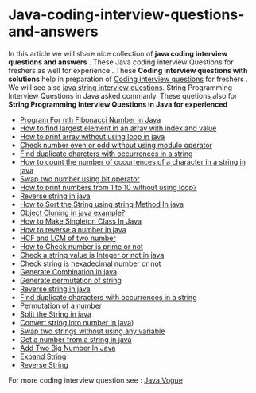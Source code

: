 # Java-coding-interview-questions-and-answers
In this article we will share nice collection of <b>java coding interview questions and answers</b> . These Java coding interview Questions for freshers as well for experience . These <b>Coding interview questions with solutions</b> help in preparation of <a href="https://www.javavogue.com/2015/11/top-100-java-coding-interview-questions/"> Coding interview questions</a> for freshers . We will see also <a href="https://www.javavogue.com/2015/01/top-100-string-programming-and-coding-interview-questions/">java string interview questions</a>. String Programming Interview Questions in Java  asked commanly. These quetions also for <b>String Programming Interview Questions in Java for experienced</b>
<ul>
<li><a  href="https://www.javavogue.com/2015/11/program-for-nth-fibonacci-number-in-java.html">Program For nth Fibonacci Number in Java</a></li>
<li><a href="https://www.javavogue.com/2015/11/how-to-find-largest-element-in-array.html">How to find largest element in an array with index and value </a></li>
<li><a href="https://www.javavogue.com/2015/11/how-to-print-array-without-using-loop.html">How to print array without using loop in java</a></li>
<li><a  href="https://www.javavogue.com/2015/01/check-number-even-or-odd-without-using.html">Check number even or odd without using modulo operator</a></li>
<li><a href="https://www.javavogue.com/2015/01/find-duplicate-charcters-with.html">Find duplicate charcters with occurrences in a string</a></li>
<li><a href="https://www.javavogue.com/2015/11/how-to-count-number-of-occurrences-of.html">How to count the number of occurrences of a character in a string in java</a></li>
<li><a href="https://www.javavogue.com/2015/01/swap-two-number-using-bit-operator.html">Swap two number using bit operator</a></li>
<li><a href="https://www.javavogue.com/2015/11/how-to-print-numbers-from-1-to-10.html">How to print numbers from 1 to 10 without using loop?</a></li>
<li><a href="https://www.javavogue.com/2015/01/reverse-string-in-java.html">Reverse string in java</a></li>
<li><a href="https://www.javavogue.com/2015/11/how-to-sort-string-using-string-method.html">How to Sort the String using string Method In java</a></li>
<li><a href="https://www.javavogue.com/2015/11/object-cloning-in-java-example.html">Object Cloning in java example?</a></li>
<li><a style="font-weight: normal;" href="https://www.javavogue.com/2015/11/how-to-make-singleton-class-in-java.html">How to Make Singleton Class In Java</a></li>
<li><a style="font-weight: normal;" href="https://www.javavogue.com/2015/11/how-to-reverse-number-in-java.html">How to reverse a number in java</a></li>
<li><a href="https://www.javavogue.com/2015/01/hcf-and-lcm-of-two-number.html">HCF and LCM of two number</a></li>
<li><a style="font-weight: normal;" href="https://www.javavogue.com/2015/11/how-to-check-number-is-prime-or-not.html">How to Check number is prime or not</a></li>
<li><a href="https://www.javavogue.com/2015/01/check-string-value-is-integer-or-not-in.html"> Check a string value is Integer or not in java </a></li>
<li><a href="https://www.javavogue.com/2015/01/check-if-string-is-hexadecimal-number.html">Check  string is hexadecimal number or not</a></li>
<li><a href="https://www.javavogue.com/2015/01/generate-combination-in-java.html">Generate Combination in java</a></li>
<li><a href="https://www.javavogue.com/2015/01/generate-permutation-of-string.html">Generate permutation of string</a></li>
<li><a href="https://www.javavogue.com/2015/01/reverse-string-in-java.html">Reverse string in java</a></li>
<li><a href="https://www.javavogue.com/2015/01/find-duplicate-charcters-with.html">Find duplicate characters with occurrences in a string</a></li>
<li><a href="https://www.javavogue.com/2015/01/permutation-of-number.html">Permutation of a number</a></li>
<li><a href="https://www.javavogue.com/2015/01/split-string-in-java-html/">Split the String in java</a></li>
<li><a href="https://www.javavogue.com/2015/01/convert-string-into-number-in-java.html">Convert string into number in java</a>)</li>
<li><a href="https://www.javavogue.com/2015/01/swap-two-strings-without-using-any.html">Swap two strings without using any variable</a></li>
<li><a href="https://www.javavogue.com/2015/01/get-number-from-string-in-java.html">Get a number from a string in java</a></li>
<li><a href="https://www.javavogue.com/2015/01/add-two-big-number-in-java.html">Add Two Big Number In Java</a></li>
<li><a href="https://javavogue.com/2015/03/expand-string.html">Expand String</a></li>
<li><a href="https://javavogue.com/2015/03/reverse-string.html">Reverse String</a></li>
  </ul>
  
  For more coding interview question see : <a href="https://www.javavogue.com/"> Java Vogue</a>
  
